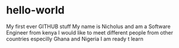 # hello-world
My first ever GITHUB stuff
My name is Nicholus and am a Software Engineer from kenya
I would like to meet different people from other countries especilly Ghana and Nigeria
I am ready t learn
